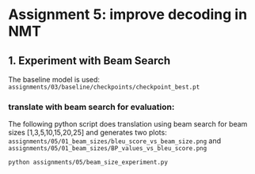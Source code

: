 # Assignment 5: improve decoding in NMT

## 1. Experiment with Beam Search

The baseline model is used: `assignments/03/baseline/checkpoints/checkpoint_best.pt`

### translate with beam search for evaluation:

The following python script does translation using beam search for beam sizes [1,3,5,10,15,20,25] and generates two plots:
`assignments/05/01_beam_sizes/bleu_score_vs_beam_size.png` and `assignments/05/01_beam_sizes/BP_values_vs_bleu_score.png`

```
python assignments/05/beam_size_experiment.py
```
